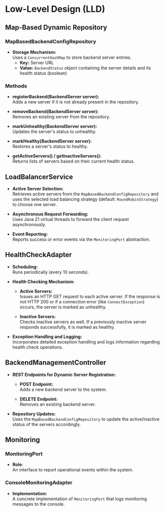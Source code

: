 # Low-Level Design (LLD)

## Map-Based Dynamic Repository

### MapBasedBackendConfigRepository
- **Storage Mechanism:**  
  Uses a `ConcurrentHashMap` to store backend server entries.
  - **Key:** Server URL
  - **Value:** `BackendStatus` object containing the server details and its health status (boolean)

### Methods
- **registerBackend(BackendServer server):**  
  Adds a new server if it is not already present in the repository.

- **removeBackend(BackendServer server):**  
  Removes an existing server from the repository.

- **markUnhealthy(BackendServer server):**  
  Updates the server's status to unhealthy.

- **markHealthy(BackendServer server):**  
  Restores a server's status to healthy.

- **getActiveServers() / getInactiveServers():**  
  Returns lists of servers based on their current health status.

## LoadBalancerService

- **Active Server Selection:**  
  Retrieves active servers from the `MapBasedBackendConfigRepository` and uses the selected load balancing strategy (default: `RoundRobinStrategy`) to choose one server.

- **Asynchronous Request Forwarding:**  
  Uses Java 21 virtual threads to forward the client request asynchronously.

- **Event Reporting:**  
  Reports success or error events via the `MonitoringPort` abstraction.

## HealthCheckAdapter

- **Scheduling:**  
  Runs periodically (every 10 seconds).

- **Health Checking Mechanism:**
  - **Active Servers:**  
    Issues an HTTP GET request to each active server. If the response is not HTTP 200 or if a connection error (like `ConnectException`) occurs, the server is marked as unhealthy.

  - **Inactive Servers:**  
    Checks inactive servers as well. If a previously inactive server responds successfully, it is marked as healthy.

- **Exception Handling and Logging:**  
  Incorporates detailed exception handling and logs information regarding health check operations.

## BackendManagementController

- **REST Endpoints for Dynamic Server Registration:**
  - **POST Endpoint:**  
    Adds a new backend server to the system.

  - **DELETE Endpoint:**  
    Removes an existing backend server.

- **Repository Updates:**  
  Uses the `MapBasedBackendConfigRepository` to update the active/inactive status of the servers accordingly.

## Monitoring

### MonitoringPort
- **Role:**  
  An interface to report operational events within the system.

### ConsoleMonitoringAdapter
- **Implementation:**  
  A concrete implementation of `MonitoringPort` that logs monitoring messages to the console.
